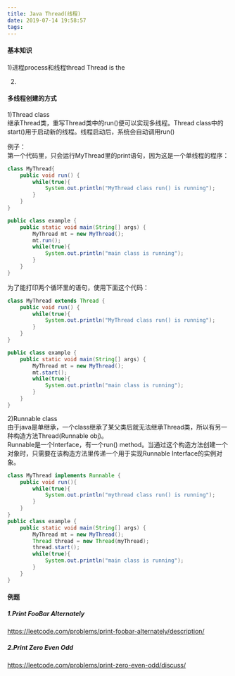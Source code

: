 ```yaml
---
title: Java Thread(线程)
date: 2019-07-14 19:58:57
tags:
---
```


#### 基本知识

1)进程process和线程thread
Thread is the

2)

#### 多线程创建的方式

1)Thread class  
继承Thread类，重写Thread类中的run()便可以实现多线程。Thread class中的start()用于启动新的线程。线程启动后，系统会自动调用run()

例子：  
第一个代码里，只会运行MyThread里的print语句，因为这是一个单线程的程序：

```java
class MyThread{
    public void run() {
        while(true){
            System.out.println("MyThread class run() is running");
        }
    }
}

public class example {
    public static void main(String[] args) {
        MyThread mt = new MyThread();
        mt.run();
        while(true){
            System.out.println("main class is running");
        }
    }
}
```

为了能打印两个循环里的语句，使用下面这个代码：

```java
class MyThread extends Thread {
    public void run() {
        while(true){
            System.out.println("MyThread class run() is running");
        }
    }
}

public class example {
    public static void main(String[] args) {
        MyThread mt = new MyThread();
        mt.start();
        while(true){
            System.out.println("main class is running");
        }
    }
}
```

2)Runnable class  
由于java是单继承，一个class继承了某父类后就无法继承Thread类，所以有另一种构造方法Thread(Runnable obj)。  
Runnable是一个Interface，有一个run() method。当通过这个构造方法创建一个对象时，只需要在该构造方法里传递一个用于实现Runnable Interface的实例对象。

```java
class MyThread implements Runnable {
    public void run(){
        while(true){
            System.out.println("mythread class run() is running");
        }
    }
}
public class example {
    public static void main(String[] args) {
        MyThread mt = new MyThread();
        Thread thread = new Thread(myThread);
        thread.start();
        while(true){
            System.out.println("main class is running");
        }
    }
}
```

#### 例题

##### 1.Print FooBar Alternately
https://leetcode.com/problems/print-foobar-alternately/description/

##### 2.Print Zero Even Odd
https://leetcode.com/problems/print-zero-even-odd/discuss/